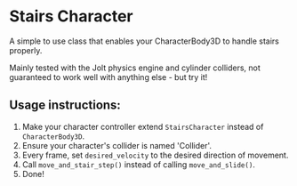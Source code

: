 # Stairs Character

A simple to use class that enables your CharacterBody3D to handle stairs properly.

Mainly tested with the Jolt physics engine and cylinder colliders, not guaranteed to work well with anything else - but try it!

## Usage instructions:

1. Make your character controller extend `StairsCharacter` instead of `CharacterBody3D`.
2. Ensure your character's collider is named 'Collider'.
3. Every frame, set `desired_velocity` to the desired direction of movement.
4. Call `move_and_stair_step()` instead of calling `move_and_slide()`.
5. Done!
